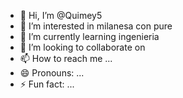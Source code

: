 - 👋 Hi, I’m @Quimey5
- 👀 I’m interested in milanesa con pure
- 🌱 I’m currently learning ingenieria
- 💞️ I’m looking to collaborate on 
- 📫 How to reach me ...
- 😄 Pronouns: ...
- ⚡ Fun fact: ...

<!---
Quimey5/Quimey5 is a ✨ special ✨ repository because its `README.md` (this file) appears on your GitHub profile.
You can click the Preview link to take a look at your changes.
--->

